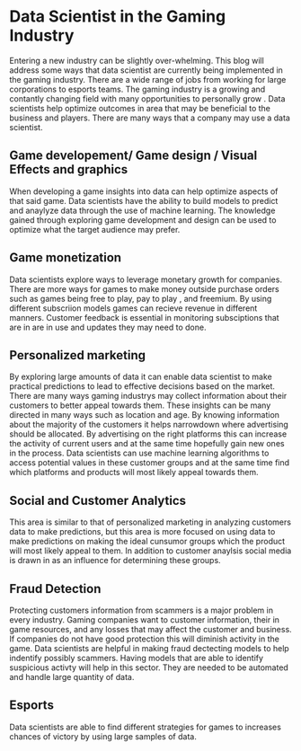 # Data Scientist in the Gaming Industry

Entering a new industry can be slightly over-whelming.  This blog will address some ways that data scientist are currently being implemented in the gaming industry.  There are a wide range of jobs from working for large corporations to esports teams.  The gaming industry is a growing and contantly changing field with many opportunities to personally grow .  Data scientists help optimize outcomes in area that may be beneficial to the business and players.  There are many ways that a company may use a data scientist.

## Game developement/ Game design / Visual Effects and graphics 
When developing a game insights into data can help optimize aspects of that said game.  Data scientists have the ability to build models to predict and anaylyze data through the use of machine learning.  The knowledge gained through exploring game development and design can be used to optimize what the target audience may prefer.

## Game monetization
Data scientists explore ways to leverage monetary growth for companies.  There are more ways for games to make money outside purchase orders such as games being free to play, pay to play , and freemium.  By using different subscriion models games can recieve revenue in different manners.  Customer feedback is essential in monitoring subsciptions that are in are in use and updates they may need to done.

## Personalized marketing
By exploring large amounts of data it can enable data scientist to make practical predictions to lead to effective decisions based on the market.  There are many ways gaming industrys may collect information about their customers to better appeal towards them.  These insights can be many directed in many ways such as location and age.  By knowing information about the majority of the customers it helps narrowdown where advertising should be allocated.  By advertising on the right platforms this can increase the activity of current users and at the same time hopefully gain new ones in the process.  Data scientists can use machine learning algorithms to access potential values in these customer groups and at the same time find which platforms and products will most likely appeal towards them.  

## Social and Customer Analytics
This area is similar to that of personalized marketing in analyzing customers data to make predictions, but this area is more focused on using data to make predictions on making the ideal cunsumor groups which the product will most likely appeal to them.  In addition to customer anaylsis social media is drawn in as an influence for determining these groups.  

## Fraud Detection
Protecting customers information from scammers is a major problem in every industry.  Gaming companies want to  customer information, their in game resources, and any losses that may affect the customer and business.  If companies do not have good protection this will diminish activity in the game.  Data scientists are helpful in making fraud dectecting models to help indentify possibly scammers.  Having models that are able to identify suspicious activty will help in this sector.  They are needed to be automated and handle large quantity of data.


## Esports
Data scientists are able to find different strategies for games to increases chances of victory by using large samples of data.  
